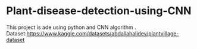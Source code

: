 # Plant-disease-detection-using-CNN
This project is ade using python and CNN algorithm .
Dataset:https://www.kaggle.com/datasets/abdallahalidev/plantvillage-dataset
